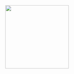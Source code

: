 <div align=center id="wrap">
    <a href="https://yewtu.be/watch?v=dQw4w9WgXcQ">
      <img height=200 align="center" src="https://github-readme-stats.vercel.app/api/top-langs/?username=NicolasHuberty&hide=jupyter%20notebook,HTML&langs_count=10&layout=compact&theme=tokyonight&custom_title=romaingrx%27s%20GitHub%20languages" />
    </a>
    </div>
